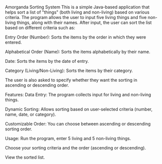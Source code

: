 Amorganda Sorting System
This is a simple Java-based application that helps sort a list of "things" (both living and non-living) based on various criteria. The program allows the user to input five living things and five non-living things, along with their names. After input, the user can sort the list based on different criteria such as:

Entry Order (Number): Sorts the items by the order in which they were entered.

Alphabetical Order (Name): Sorts the items alphabetically by their name.

Date: Sorts the items by the date of entry.

Category (Living/Non-Living): Sorts the items by their category.

The user is also asked to specify whether they want the sorting in ascending or descending order.

Features:
Data Entry: The program collects input for living and non-living things.

Dynamic Sorting: Allows sorting based on user-selected criteria (number, name, date, or category).

Customizable Order: You can choose between ascending or descending sorting order.

Usage:
Run the program, enter 5 living and 5 non-living things.

Choose your sorting criteria and the order (ascending or descending).

View the sorted list.

